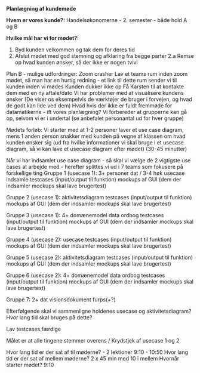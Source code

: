 **Planlægning af kundemøde**

**Hvem er vores kunde?:** Handelsøkonomerne - 2. semester - både hold A og B

**Hvilke mål har vi for mødet?:**
1. Byd kunden velkommen og tak dem for deres tid
2. Afslut mødet med god stemning og afklaring fra begge parter
2.a Remse op hvad kunden ønsker, så der ikke er nogen tvivl

Plan B - mulige udfordringer:
Zoom crasher
Lav et teams rum inden zoom mødet, så man har en hurtig redning -  et link til dette rum sender vi til kunden inden vi mødes
Kunden dukker ikke op
Få Karsten til at kontakte dem med en ny aftale/dato
Vi har problemer med at visualisere kundens ønsker
(De viser os eksempelvis de værktøjer de bruger i forvejen, og hvad de godt kan lide ved dem)
Hvad hvis der ikke er fuldt fremmøde for datamatikerne - ift vores planlægning?
Vi forbereder at grupperne kan gå op, selvom vi er i undertal (se anbefalet personantal ud for hver gruppe)

Mødets forløb:
Vi starter med at 1-2 personer laver et use case diagram, mens 1 anden person snakker med kunden på vegne af klassen om hvad kunden ønsker sig (ud fra hvilke informationer vi skal bruge i et usecase diagram, så vi kan lave et usecase diagram  efter mødet) (30-45 minutter)

Når vi har indsamlet use case diagram - så skal vi vælge de 2 vigtigste use cases at arbejde med -  herefter splittes vi ud i 7 teams som fokusere på forskellige ting 
Gruppe 1 (usecase 1): 3+ personer dat / 3-4  høk
	usecase 
indsamle testcases (input/output til funktion)
mockups af GUI (dem der indsamler mockups skal lave brugertest)

Gruppe 2 (usecase 1):
	aktivitetsdiagram
	testcases (input/output til funktion)
mockups af GUI (dem der indsamler mockups skal lave brugertest)

Gruppe 3 (usecase 1): 4+
	domænemodel
	data ordbog
	testcases (input/output til funktion)
mockups af GUI (dem der indsamler mockups skal lave brugertest)

Gruppe 4 (usecase 2):
	usecase 
testcases (input/output til funktion)
mockups af GUI (dem der indsamler mockups skal lave brugertest)

Gruppe 5 (usecase 2):
aktivitetsdiagram
	testcases (input/output til funktion)
mockups af GUI (dem der indsamler mockups skal lave brugertest)

Gruppe 6 (usecase 2): 4+
domænemodel
	data ordbog
	testcases (input/output til funktion)
mockups af GUI (dem der indsamler mockups skal lave brugertest)

Gruppe 7: 2+ dat
	visionsdokument 
	furps(+?)

Efterfølgende skal vi sammenligne holdenes usecase og aktivitetsdiagram?
Hvor lang tid skal bruges på dette?

Lav testcases færdige

Målet er at alle tingene stemmer overens / Krydstjek af usecase 1 og 2

Hvor lang tid er der sat af til møderne? - 2 lektioner 9:10 - 10:50
Hvor lang tid er der sat af mellem møderne? 2 x 45 min med 10 i mellem
Hvornår starter mødet? 9:10
